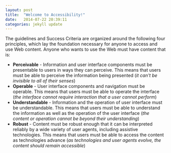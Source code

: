 ```yaml
---
layout: post
title:  "Welcome to Accessibility!"
date:   2014-07-22 20:39:11
categories: jekyll update
---
```

The guidelines and Success Criteria are organized around the following four principles, which lay the foundation necessary for anyone to access and use Web content. Anyone who wants to use the Web must have content that is:
<ul><li><strong>Perceivable</strong> - Information and user interface components must be presentable to users in ways they can perceive.
This means that users must be able to perceive the information being presented (<em>it can't be invisible to all of their senses</em>)</li>
<li><strong>Operable</strong> - User interface components and navigation must be operable.
This means that users must be able to operate the interface (<em>the interface cannot require interaction that a user cannot perform</em>)</li>
<li><strong>Understandable</strong> - Information and the operation of user interface must be understandable.
This means that users must be able to understand the information as well as the operation of the user interface (<em>the content or operation cannot be beyond their understanding</em>)</li>
<li><strong>Robust</strong> - Content must be robust enough that it can be interpreted reliably by a wide variety of user agents, including assistive technologies.
This means that users must be able to access the content as technologies advance (<em>as technologies and user agents evolve, the content should remain accessible</em>)</li>
</ul>
